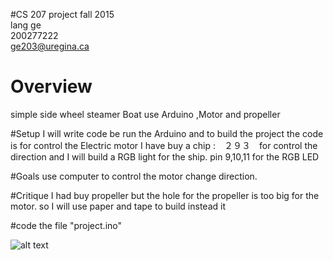 #CS 207 project
fall 2015
</br>lang ge
</br>200277222
</br>ge203@uregina.ca

# Overview
simple side wheel steamer Boat use Arduino ,Motor and propeller

#Setup
I will write code be run the Arduino and to build the project
the code is for control the Electric motor
I have buy a chip :　２９３　for control the direction
and I will build a RGB light for the ship.
pin 9,10,11 for the RGB LED

#Goals
use computer to control the motor change direction.

#Critique
I had buy propeller
but the hole for the propeller is too big for the motor.
so I will use paper and tape to build instead it

#code
the file "project.ino"

![alt text](https://cloud.githubusercontent.com/assets/14878765/11329160/c1148056-915d-11e5-834a-e0d3e57b2147.jpg)
